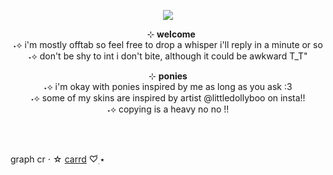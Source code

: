 <p align="center"> <img align="center" src="https://64.media.tumblr.com/056e0f1efd69106a99ea49942d2b9cd7/b565a47613422e60-66/s500x750/bb33262b8fb78937db7563a6169ed0946cb34428.gifv" /> </p>

  
  <p align="center">⠀⊹ <b> welcome </b> <br>
˖⟡ i'm mostly offtab so feel free to drop a whisper i'll reply in a minute or so <br>
˖⟡ don't be shy to int i don't bite, although it could be awkward T_T" <br> </p>

<p align="center"> ⊹ <b> ponies </b> <br>
˖⟡ i'm okay with ponies inspired by me as long as you ask :3<br>
˖⟡ some of my skins are inspired by artist @littledollyboo on insta!! <br>
˖⟡ copying is a heavy no no !! <br/> </p>
<br/>
<br/>
<p align="center>

[graph cr](https://www.tumblr.com/tboiazazel/740673355466866688/madoka-kaname-rentry-graphics) ⋅ ☆ [carrd](https://kanrojifan.carrd.co) ♡๋࣭ ⭑
</p>
